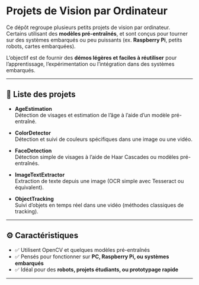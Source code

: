 # Projets de Vision par Ordinateur 

Ce dépôt regroupe plusieurs petits projets de vision par ordinateur.  
Certains utilisant des **modèles pré-entraînés**, et sont conçus pour tourner sur des systèmes embarqués ou peu puissants (ex. **Raspberry Pi**, petits robots, cartes embarquées).

L’objectif est de fournir des **démos légères et faciles à réutiliser** pour l’apprentissage, l’expérimentation ou l’intégration dans des systèmes embarqués.

---

## 📂 Liste des projets

- **AgeEstimation**  
  Détection de visages et estimation de l’âge à l’aide d’un modèle pré-entraîné.

- **ColorDetector**  
  Détection et suivi de couleurs spécifiques dans une image ou une vidéo.

- **FaceDetection**  
  Détection simple de visages à l’aide de Haar Cascades ou modèles pré-entraînés.

- **ImageTextExtractor**  
  Extraction de texte depuis une image (OCR simple avec Tesseract ou équivalent).

- **ObjectTracking**  
  Suivi d’objets en temps réel dans une vidéo (méthodes classiques de tracking).

---

## ⚙️ Caractéristiques
 
- ✅ Utilisent OpenCV et quelques modèles pré-entraînés  
- ✅ Pensés pour fonctionner sur **PC, Raspberry Pi, ou systèmes embarqués**  
- ✅ Idéal pour des **robots, projets étudiants, ou prototypage rapide**  

---


